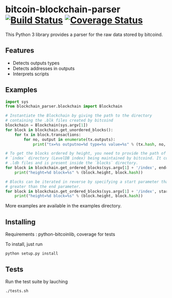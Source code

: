 # bitcoin-blockchain-parser [![Build Status](https://travis-ci.org/alecalve/python-bitcoin-blockchain-parser.svg?branch=master)](https://travis-ci.org/alecalve/python-bitcoin-blockchain-parser) [![Coverage Status](https://coveralls.io/repos/alecalve/python-bitcoin-blockchain-parser/badge.svg?branch=master&service=github)](https://coveralls.io/github/alecalve/python-bitcoin-blockchain-parser?branch=master)
This Python 3 library provides a parser for the raw data stored by bitcoind. 

## Features
- Detects outputs types
- Detects addresses in outputs
- Interprets scripts

## Examples

```python
import sys
from blockchain_parser.blockchain import Blockchain

# Instantiate the Blockchain by giving the path to the directory 
# containing the .blk files created by bitcoind
blockchain = Blockchain(sys.argv[1])
for block in blockchain.get_unordered_blocks():
    for tx in block.transactions:
        for no, output in enumerate(tx.outputs):
            print("tx=%s outputno=%d type=%s value=%s" % (tx.hash, no, output.type, output.value))

# To get the blocks ordered by height, you need to provide the path of the
# `index` directory (LevelDB index) being maintained by bitcoind. It contains
# .ldb files and is present inside the `blocks` directory.
for block in blockchain.get_ordered_blocks(sys.argv[1] + '/index', end=1000):
    print("height=%d block=%s" % (block.height, block.hash))

# Blocks can be iterated in reverse by specifying a start parameter that is 
# greater than the end parameter.
for block in blockchain.get_ordered_blocks(sys.argv[1] + '/index', start=510000, end=0):
    print("height=%d block=%s" % (block.height, block.hash))
```

More examples are available in the examples directory.

## Installing

Requirements : python-bitcoinlib, coverage for tests

To install, just run
```
python setup.py install
```

## Tests

Run the test suite by lauching
```
./tests.sh
```



